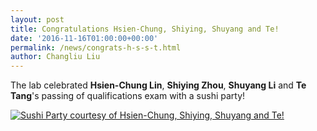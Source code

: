 ```yaml
---
layout: post
title: Congratulations Hsien-Chung, Shiying, Shuyang and Te!
date: '2016-11-16T01:00:00+00:00'
permalink: /news/congrats-h-s-s-t.html
author: Changliu Liu
---
```


The lab celebrated <strong>Hsien-Chung Lin</strong>, <strong>Shiying Zhou</strong>, <strong>Shuyang Li</strong> and <strong>Te Tang</strong>'s passing of qualifications exam with a sushi party! 

<a href="{{ site.baseurl }}/assets/images/posts/2016Sushi.jpg" data-lightbox="2016Sushi" data-title="Sushi Party courtesy of Hsien-Chung, Shiying, Shuyang and Te!">
  <img src="{{ site.baseurl }}/assets/images/posts/2016Sushi.jpg" title="Sushi Party courtesy of Hsien-Chung, Shiying, Shuyang and Te!">
</a>